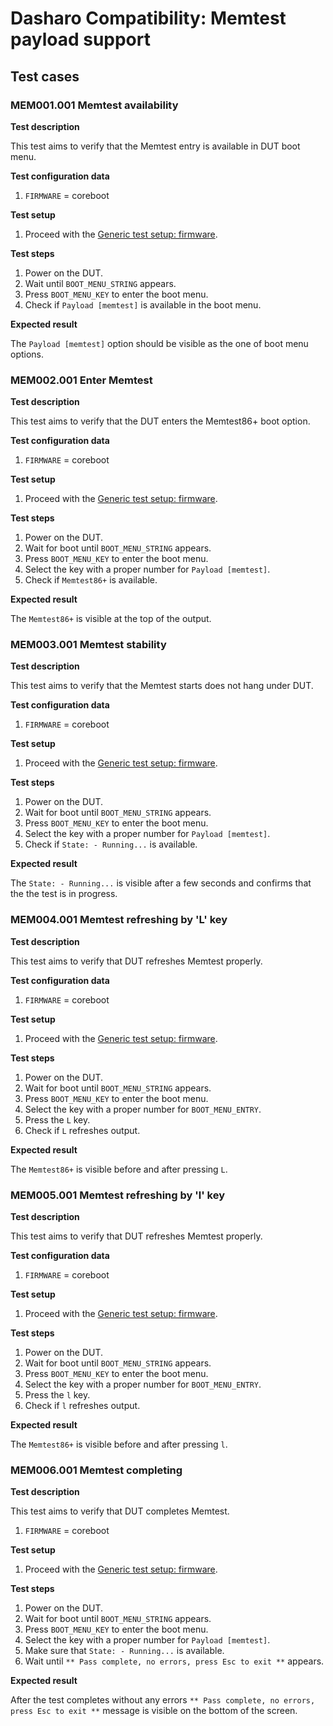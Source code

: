 # Dasharo Compatibility: Memtest payload support

## Test cases

### MEM001.001 Memtest availability

**Test description**

This test aims to verify that the Memtest entry is available in DUT boot 
    menu.

**Test configuration data**

1. `FIRMWARE` = coreboot

**Test setup**

1. Proceed with the 
    [Generic test setup: firmware](generic-test-setup.md#firmware).

**Test steps**

1. Power on the DUT.
2. Wait until `BOOT_MENU_STRING` appears.
3. Press `BOOT_MENU_KEY` to enter the boot menu.
4. Check if `Payload [memtest]` is available in the boot menu.

**Expected result**

The `Payload [memtest]` option should be visible as the one of boot menu options.

### MEM002.001 Enter Memtest

**Test description**

This test aims to verify that the DUT enters the Memtest86+ boot option.

**Test configuration data**

1. `FIRMWARE` = coreboot

**Test setup**

1. Proceed with the [Generic test setup: firmware](generic-test-setup.md#firmware).

**Test steps**

1. Power on the DUT.
2. Wait for boot until `BOOT_MENU_STRING` appears.
3. Press `BOOT_MENU_KEY` to enter the boot menu.
4. Select the key with a proper number for `Payload [memtest]`.
5. Check if `Memtest86+` is available.

**Expected result**

The `Memtest86+` is visible at the top of the output.

### MEM003.001 Memtest stability

**Test description**

This test aims to verify that the Memtest starts does not hang under DUT.

**Test configuration data**

1. `FIRMWARE` = coreboot

**Test setup**

1. Proceed with the [Generic test setup: firmware](generic-test-setup.md#firmware).

**Test steps**

1. Power on the DUT.
2. Wait for boot until `BOOT_MENU_STRING` appears.
3. Press `BOOT_MENU_KEY` to enter the boot menu.
4. Select the key with a proper number for `Payload [memtest]`.
5. Check if `State: - Running...` is available.

**Expected result**

The `State: - Running...` is visible after a few seconds and confirms that the
the test is in progress.

### MEM004.001 Memtest refreshing by 'L' key

**Test description**

This test aims to verify that DUT refreshes Memtest properly.

**Test configuration data**

1. `FIRMWARE` = coreboot

**Test setup**

1. Proceed with the [Generic test setup: firmware](generic-test-setup.md#firmware).

**Test steps**

1. Power on the DUT.
2. Wait for boot until `BOOT_MENU_STRING` appears.
3. Press `BOOT_MENU_KEY` to enter the boot menu.
4. Select the key with a proper number for `BOOT_MENU_ENTRY`.
5. Press the `L` key.
6. Check if `L` refreshes output.

**Expected result**

The `Memtest86+` is visible before and after pressing `L`.

### MEM005.001 Memtest refreshing by 'l' key

**Test description**

This test aims to verify that DUT refreshes Memtest properly.

**Test configuration data**

1. `FIRMWARE` = coreboot

**Test setup**

1. Proceed with the [Generic test setup: firmware](generic-test-setup.md#firmware).

**Test steps**

1. Power on the DUT.
2. Wait for boot until `BOOT_MENU_STRING` appears.
3. Press `BOOT_MENU_KEY` to enter the boot menu.
4. Select the key with a proper number for `BOOT_MENU_ENTRY`.
5. Press the `l` key.
6. Check if `l` refreshes output.

**Expected result**

The `Memtest86+` is visible before and after pressing `l`.

### MEM006.001 Memtest completing

**Test description**

This test aims to verify that DUT completes Memtest.

1. `FIRMWARE` = coreboot

**Test setup**

1. Proceed with the [Generic test setup: firmware](generic-test-setup.md#firmware).

**Test steps**

1. Power on the DUT.
2. Wait for boot until `BOOT_MENU_STRING` appears.
3. Press `BOOT_MENU_KEY` to enter the boot menu.
4. Select the key with a proper number for `Payload [memtest]`.
5. Make sure that `State: - Running...` is available.
6. Wait until `** Pass complete, no errors, press Esc to exit **` appears.

**Expected result**

After the test completes without any errors
`** Pass complete, no errors, press Esc to exit **` message is visible on the
bottom of the screen.
